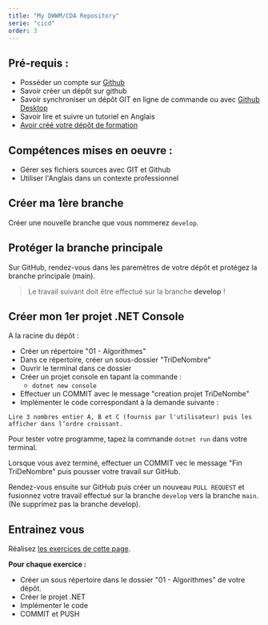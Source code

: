 ```yaml
---
title: "My DWWM/CDA Repository"
serie: "cicd"
order: 3
---
```


## Pré-requis : 
- Posséder un compte sur [Github](https://github.com)
- Savoir créer un dépôt sur github
- Savoir synchroniser un dépôt GIT en ligne de commande ou avec [Github Desktop](https://desktop.github.com)
- Savoir lire et suivre un tutoriel en Anglais
- [Avoir créé votre dépôt de formation](../01-training-repository/)

## Compétences mises en oeuvre : 
- Gérer ses fichiers sources avec GIT et Github
- Utiliser l'Anglais dans un contexte professionnel

## Créer ma 1ère branche

Créer une nouvelle branche que vous nommerez `develop`.

## Protéger la branche principale 

Sur GitHub, rendez-vous dans les paremètres de votre dépôt et protégez la branche principale (main).

> Le travail suivant doit être effectué sur la branche **develop** !

## Créer mon 1er projet .NET Console

A la racine du dépôt :
- Créer un répertoire "01 - Algorithmes"
- Dans ce répertoire, créer un sous-dossier "TriDeNombre"
- Ouvrir le terminal dans ce dossier
- Créer un projet console en tapant la commande :
    - `dotnet new console`
- Effectuer un COMMIT avec le message "creation projet TriDeNombe"
- Implémenter le code correspondant à la demande suivante :

```
Lire 3 nombres entier A, B et C (fournis par l'utilisateur) puis les afficher dans l’ordre croissant.
```
Pour tester votre programme, tapez la commande `dotnet run` dans votre terminal.

Lorsque vous avez terminé, effectuer un COMMIT vec le message "Fin TriDeNombre" puis pousser votre travail sur GitHub.

Rendez-vous ensuite sur GitHub puis créer un nouveau `PULL REQUEST` et fusionnez votre travail effectué sur la branche `develop` vers la branche `main`. (Ne supprimez pas la branche develop).

## Entrainez vous

Réalisez [les exercices de cette page](https://arfp.github.io/tp/algorithmes/exercices2/).

**Pour chaque exercice :**

- Créer un sous répertoire dans le dossier "01 - Algorithmes" de votre dépôt.
- Créer le projet .NET
- Implémenter le code
- COMMIT et PUSH
